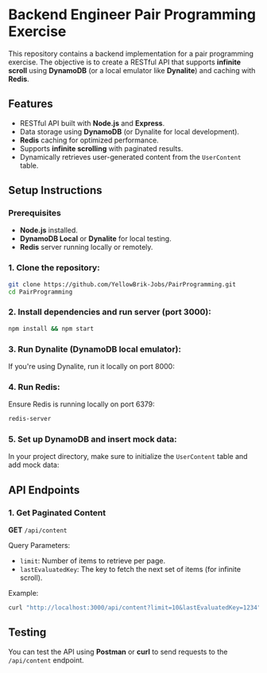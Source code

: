 # Backend Engineer Pair Programming Exercise

This repository contains a backend implementation for a pair programming exercise. The objective is to create a RESTful API that supports **infinite scroll** using **DynamoDB** (or a local emulator like **Dynalite**) and caching with **Redis**.

## Features

- RESTful API built with **Node.js** and **Express**.
- Data storage using **DynamoDB** (or Dynalite for local development).
- **Redis** caching for optimized performance.
- Supports **infinite scrolling** with paginated results.
- Dynamically retrieves user-generated content from the `UserContent` table.

## Setup Instructions

### Prerequisites

- **Node.js** installed.
- **DynamoDB Local** or **Dynalite** for local testing.
- **Redis** server running locally or remotely.

### 1. Clone the repository:

```bash
git clone https://github.com/YellowBrik-Jobs/PairProgramming.git
cd PairProgramming
```

### 2. Install dependencies and run server (port 3000):

```bash
npm install && npm start
```

### 3. Run Dynalite (DynamoDB local emulator):

If you're using Dynalite, run it locally on port 8000:

### 4. Run Redis:

Ensure Redis is running locally on port 6379:

```bash
redis-server
```

### 5. Set up DynamoDB and insert mock data:

In your project directory, make sure to initialize the `UserContent` table and add mock data:

## API Endpoints

### 1. Get Paginated Content

**GET** `/api/content`

Query Parameters:

- `limit`: Number of items to retrieve per page.
- `lastEvaluatedKey`: The key to fetch the next set of items (for infinite scroll).

Example:

```bash
curl "http://localhost:3000/api/content?limit=10&lastEvaluatedKey=1234"
```

## Testing

You can test the API using **Postman** or **curl** to send requests to the `/api/content` endpoint.
